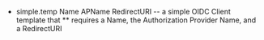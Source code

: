 * simple.temp Name APName RedirectURI -- a simple OIDC Client template that
** requires a Name, the Authorization Provider Name, and a RedirectURI
